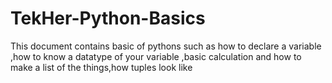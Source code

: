 # TekHer-Python-Basics
This document contains basic of pythons such as how to declare a variable ,how to know a datatype of your variable ,basic calculation and how to make a list of the things,how tuples look like
